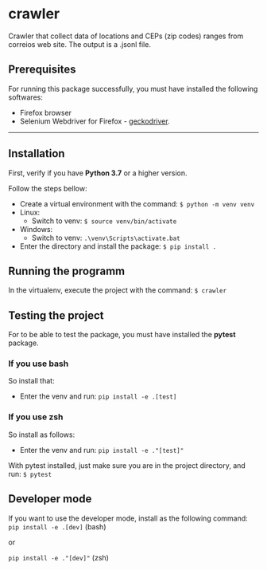 # crawler

Crawler that collect data of locations and CEPs (zip codes) ranges
from correios web site. The output is a .jsonl file.

## Prerequisites
For running this package successfully, you must have installed the following softwares:
* Firefox browser
* Selenium Webdriver for Firefox - [geckodriver](https://github.com/mozilla/geckodriver/releases).
---
## Installation
First, verify if you have **Python 3.7** or a higher version.

Follow the steps bellow:
* Create a virtual environment with the command: `$ python -m venv venv`
* Linux:
    + Switch to venv: `$ source venv/bin/activate`
* Windows:
    + Switch to venv: `.\venv\Scripts\activate.bat`
* Enter the directory and install the package: `$ pip install .`

## Running the programm
In the virtualenv, execute the project with the command:
`$ crawler`

## Testing the project
For to be able to test the package, you must have installed the **pytest** package.

### If you use bash
So install that:
* Enter the venv and run: `pip install -e .[test]`

### If you use zsh
So install as follows:
* Enter the venv and run: `pip install -e ."[test]"`

With pytest installed, just make sure you are in the project directory, and run:
`$ pytest`


## Developer mode
If you want to use the developer mode, install as the following command:
`pip install -e .[dev]` (bash)

or

`pip install -e ."[dev]"` (zsh)
